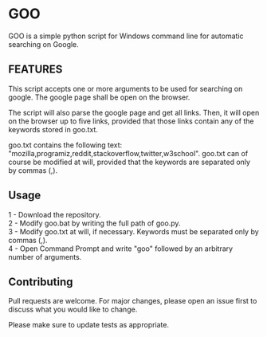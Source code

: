 # GOO
GOO is a simple python script for Windows command line for automatic searching on Google.


## FEATURES
This script accepts one or more arguments to be used for searching on google. The google page shall be open on the browser.

The script will also parse the google page and get all links. Then, it will open on the browser up to five links, provided that those links contain any of the keywords stored in goo.txt.

goo.txt contains the following text: "mozilla,programiz,reddit,stackoverflow,twitter,w3school". goo.txt can of course be modified at will, provided that the keywords are separated only by commas (,).


## Usage
1 - Download the repository.  
2 - Modify goo.bat by writing the full path of goo.py.  
3 - Modify goo.txt at will, if necessary. Keywords must be separated only by commas (,).  
4 - Open Command Prompt and write "goo" followed by an arbitrary number of arguments.  

## Contributing
Pull requests are welcome. For major changes, please open an issue first to discuss what you would like to change.

Please make sure to update tests as appropriate.
